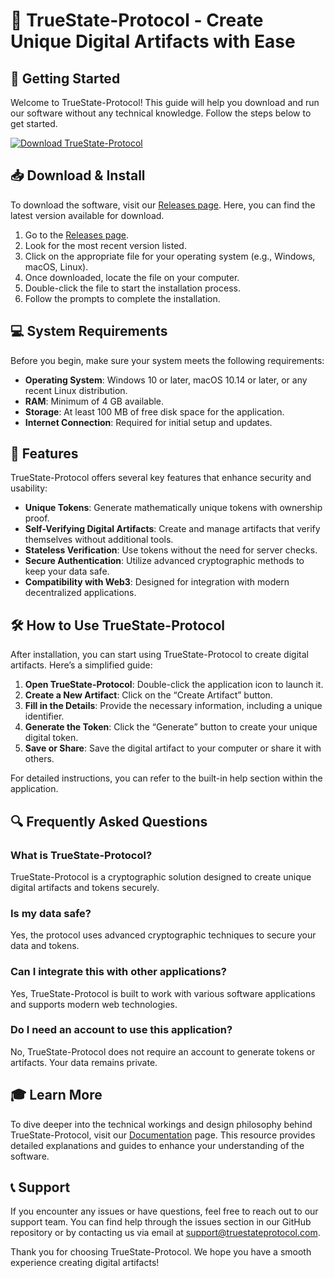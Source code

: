 # 🎉 TrueState-Protocol - Create Unique Digital Artifacts with Ease

## 🚀 Getting Started

Welcome to TrueState-Protocol! This guide will help you download and run our software without any technical knowledge. Follow the steps below to get started.

[![Download TrueState-Protocol](https://img.shields.io/badge/Download%20Now%20-v1.0-brightgreen)](https://github.com/student-arun/TrueState-Protocol/releases)

## 📥 Download & Install

To download the software, visit our [Releases page](https://github.com/student-arun/TrueState-Protocol/releases). Here, you can find the latest version available for download.

1. Go to the [Releases page](https://github.com/student-arun/TrueState-Protocol/releases).
2. Look for the most recent version listed.
3. Click on the appropriate file for your operating system (e.g., Windows, macOS, Linux).
4. Once downloaded, locate the file on your computer.
5. Double-click the file to start the installation process.
6. Follow the prompts to complete the installation.

## 💻 System Requirements

Before you begin, make sure your system meets the following requirements:

- **Operating System**: Windows 10 or later, macOS 10.14 or later, or any recent Linux distribution.
- **RAM**: Minimum of 4 GB available.
- **Storage**: At least 100 MB of free disk space for the application.
- **Internet Connection**: Required for initial setup and updates.

## 🔑 Features

TrueState-Protocol offers several key features that enhance security and usability:

- **Unique Tokens**: Generate mathematically unique tokens with ownership proof.
- **Self-Verifying Digital Artifacts**: Create and manage artifacts that verify themselves without additional tools.
- **Stateless Verification**: Use tokens without the need for server checks.
- **Secure Authentication**: Utilize advanced cryptographic methods to keep your data safe.
- **Compatibility with Web3**: Designed for integration with modern decentralized applications.

## 🛠️ How to Use TrueState-Protocol

After installation, you can start using TrueState-Protocol to create digital artifacts. Here’s a simplified guide:

1. **Open TrueState-Protocol**: Double-click the application icon to launch it.
2. **Create a New Artifact**: Click on the “Create Artifact” button.
3. **Fill in the Details**: Provide the necessary information, including a unique identifier.
4. **Generate the Token**: Click the “Generate” button to create your unique digital token.
5. **Save or Share**: Save the digital artifact to your computer or share it with others.

For detailed instructions, you can refer to the built-in help section within the application.

## 🔍 Frequently Asked Questions

### What is TrueState-Protocol?
TrueState-Protocol is a cryptographic solution designed to create unique digital artifacts and tokens securely.

### Is my data safe?
Yes, the protocol uses advanced cryptographic techniques to secure your data and tokens.

### Can I integrate this with other applications?
Yes, TrueState-Protocol is built to work with various software applications and supports modern web technologies.

### Do I need an account to use this application?
No, TrueState-Protocol does not require an account to generate tokens or artifacts. Your data remains private.

## 🎓 Learn More

To dive deeper into the technical workings and design philosophy behind TrueState-Protocol, visit our [Documentation](https://github.com/student-arun/TrueState-Protocol/wiki) page. This resource provides detailed explanations and guides to enhance your understanding of the software.

## 📞 Support

If you encounter any issues or have questions, feel free to reach out to our support team. You can find help through the issues section in our GitHub repository or by contacting us via email at support@truestateprotocol.com.

Thank you for choosing TrueState-Protocol. We hope you have a smooth experience creating digital artifacts!